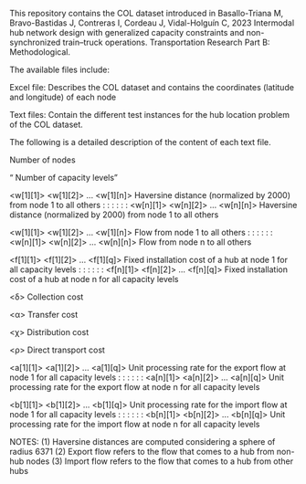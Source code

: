This repository contains the COL dataset introduced in Basallo-Triana M, Bravo-Bastidas J, Contreras I, Cordeau J, Vidal-Holguín C, 2023 Intermodal hub network design with generalized capacity constraints and non-synchronized train–truck operations. Transportation Research Part B: Methodological.

The available files include:

Excel file: Describes the COL dataset and contains the coordinates (latitude and longitude) of each node

Text files: Contain the different test instances for the hub location problem of the COL dataset. 

The following is a detailed description of the content of each text file.

<n>	Number of nodes

<q>	Number of capacity levels

<w[1][1]> <w[1][2]> ... <w[1][n]>    Haversine distance (normalized by 2000) from node 1 to all others
: : :
: : :
<w[n][1]> <w[n][2]> ... <w[n][n]>    Haversine distance (normalized by 2000) from node 1 to all others

<w[1][1]> <w[1][2]> ... <w[1][n]>    Flow from node 1 to all others
: : :
: : :
<w[n][1]> <w[n][2]> ... <w[n][n]>    Flow from node n to all others

<f[1][1]> <f[1][2]> ... <f[1][q]>	Fixed installation cost of a hub at node 1 for all capacity levels
: : :
: : :
<f[n][1]> <f[n][2]> ... <f[n][q]>	Fixed installation cost of a hub at node n for all capacity levels

<δ>	Collection cost

<α>	Transfer cost

<χ>	Distribution cost

<ρ>	Direct transport cost

<a[1][1]> <a[1][2]> ... <a[1][q]>	Unit processing rate for the export flow at node 1 for all capacity levels
: : :
: : :
<a[n][1]> <a[n][2]> ... <a[n][q]>	Unit processing rate for the export flow at node n for all capacity levels

<b[1][1]> <b[1][2]> ... <b[1][q]>	Unit processing rate for the import flow at node 1 for all capacity levels
: : :
: : :
<b[n][1]> <b[n][2]> ... <b[n][q]>	Unit processing rate for the import flow at node n for all capacity levels


NOTES:
(1) Haversine distances are computed considering a sphere of radius 6371
(2) Export flow refers to the flow that comes to a hub from non-hub nodes
(3) Import flow refers to the flow that comes to a hub from other hubs
